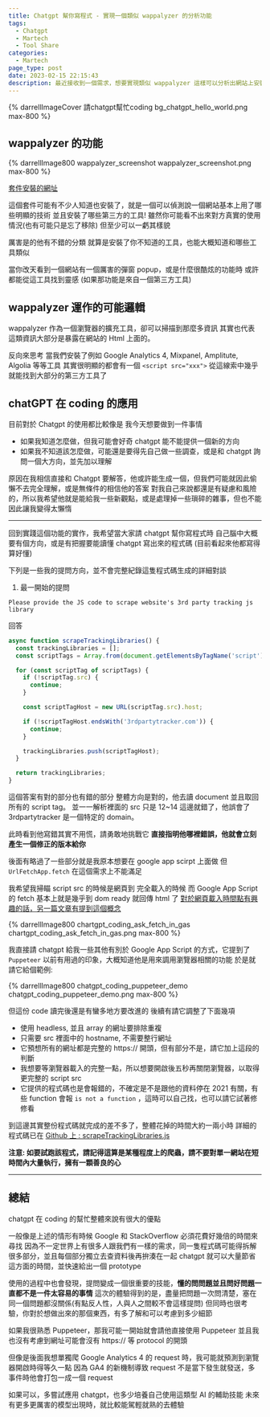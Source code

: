 ```yaml
---
title: Chatgpt 幫你寫程式 - 實現一個類似 wappalyzer 的分析功能
tags:
  - Chatgpt
  - Martech
  - Tool Share
categories:
  - Martech
page_type: post
date: 2023-02-15 22:15:43
description: 最近接收到一個需求，想要實現類似 wappalyzer 這樣可以分析出網站上安裝了哪些工具的功能。其實大概知道一個架構和寫法，只是自己從頭慢慢寫到完成也是要花一大段時間，不如用來測試 Chatgpt 到底能怎麼幫忙
---
```


{% darrellImageCover 請chatgpt幫忙coding bg_chatgpt_hello_world.png max-800 %}

## wappalyzer 的功能

{% darrellImage800 wappalyzer_screenshot wappalyzer_screenshot.png max-800 %}

[套件安裝的網址](https://chrome.google.com/webstore/detail/wappalyzer-technology-pro/gppongmhjkpfnbhagpmjfkannfbllamg?hl=zh-TW)

這個套件可能有不少人知道也安裝了，就是一個可以偵測說一個網站基本上用了哪些明顯的技術
並且安裝了哪些第三方的工具! 
雖然你可能看不出來對方真實的使用情況(也有可能只是忘了移除)
但至少可以一虧其樣貌

厲害是的他有不錯的分類
就算是安裝了你不知道的工具，也能大概知道和哪些工具類似

當你改天看到一個網站有一個厲害的彈窗 popup，或是什麼很酷炫的功能時
或許都能從這工具找到靈感 (如果那功能是來自一個第三方工具)

## wappalyzer 運作的可能邏輯

wappalyzer 作為一個瀏覽器的擴充工具，卻可以掃描到那麼多資訊
其實也代表這類資訊大部分是暴露在網站的 Html 上面的。

反向來思考
當我們安裝了例如 Google Analytics 4, Mixpanel, Amplitute, Algolia 等等工具
其實很明顯的都會有一個 `<script src="xxx">`
從這線索中幾乎就能找到大部分的第三方工具了

## chatGPT 在 coding 的應用

目前對於 Chatgpt 的使用都比較像是
我今天想要做到一件事情
- 如果我知道怎麼做，但我可能會好奇 chatgpt 能不能提供一個新的方向
- 如果我不知道該怎麼做，可能還是要得先自己做一些調查，或是和 chatgpt 詢問一個大方向，並先加以理解

原因在我相信直接和 Chatgpt 要解答，他或許能生成一個，但我們可能就因此偷懶不去完全理解，或是無條件的相信他的答案
對我自己來說都還是有疑慮和風險的，所以我希望他就是能給我一些新觀點，或是處理掉一些瑣碎的雜事，但也不能因此讓我變得太懶惰

--- 

回到實踐這個功能的實作，我希望當大家請 chatgpt 幫你寫程式時
自己腦中大概要有個方向，或是有把握要能讀懂 chatgpt 寫出來的程式碼 (目前看起來他都寫得算好懂)

下列是一些我的提問方向，並不會完整紀錄這隻程式碼生成的詳細對談

1. 最一開始的提問
```
Please provide the JS code to scrape website's 3rd party tracking js library
```

回答
```javascript
async function scrapeTrackingLibraries() {
  const trackingLibraries = [];
  const scriptTags = Array.from(document.getElementsByTagName('script'));

  for (const scriptTag of scriptTags) {
    if (!scriptTag.src) {
      continue;
    }

    const scriptTagHost = new URL(scriptTag.src).host;

    if (!scriptTagHost.endsWith('3rdpartytracker.com')) {
      continue;
    }

    trackingLibraries.push(scriptTagHost);
  }

  return trackingLibraries;
}
```
這個答案有對的部分也有錯的部分
整體方向是對的，他去讀 document 並且取回所有的 script tag。
並一一解析裡面的 src
只是 12~14 這邊就錯了，他誤會了 3rdpartytracker 是一個特定的 domain。

此時看到他寫錯其實不用慌，請勇敢地挑戰它
**直接指明他哪裡錯誤，他就會立刻產生一個修正的版本給你**

後面有略過了一些部分就是我原本想要在 google app scirpt 上面做
但 `UrlFetchApp.fetch` 在這個需求上不能滿足

我希望我掃瞄 script src 的時候是網頁到 完全載入的時候
而 Google App Script 的 fetch 基本上就是幾乎到 dom ready 就回傳 html 了
[對於網頁載入時間點有興趣的話，另一篇文章有提到這個概念](https://www.darrelltw.com/gtm-trigger-pageview-domready-windowload/)

{% darrellImage800 chartgpt_coding_ask_fetch_in_gas chartgpt_coding_ask_fetch_in_gas.png max-800 %}

我直接請 chatgpt 給我一些其他有別於 Google App Script 的方式，它提到了 `Puppeteer`
以前有用過的印象，大概知道他是用來調用瀏覽器相關的功能
於是就請它給個範例:

{% darrellImage800 chatgpt_coding_puppeteer_demo chatgpt_coding_puppeteer_demo.png max-800 %}

但這份 code 讀完後還是有蠻多地方要改進的
後續有請它調整了下面幾項
- 使用 headless, 並且 array 的網址要排除重複
- 只需要 src 裡面中的 hostname, 不需要整行網址
- 它預想所有的網址都是完整的 https:// 開頭，但有部分不是，請它加上這段的判斷
- 我想要等瀏覽器載入的完整一點，所以想要開啟後五秒再關閉瀏覽器，以取得更完整的 script src
- 它提供的程式碼也是會報錯的，不確定是不是跟他的資料停在 2021 有關，有些 function 會報 `is not a function` ，這時可以自己找，也可以請它試著修修看

到這邊其實整份程式碼就完成的差不多了，整體花掉的時間大約一兩小時
詳細的程式碼已在 [Github 上 : scrapeTrackingLibraries.js ](https://github.com/Darrellwan/martech_tools/blob/main/scrapeTrackingLibraries.js)

**注意: 如要試跑該程式，請記得這算是某種程度上的爬蟲，請不要對單一網站在短時間內大量執行，擁有一顆善良的心**

---

## 總結

chatgpt 在 coding 的幫忙整體來說有很大的優點

一般像是上述的情形有時候 Google 和 StackOverflow 必須花費好幾倍的時間來尋找
因為不一定世界上有很多人跟我們有一樣的需求，同一隻程式碼可能得拆解很多部分，並且每個部分獨立去查資料後再拚湊在一起
chatgpt 就可以大量節省這方面的時間，並快速給出一個 prototype

使用的過程中也會發現，提問變成一個很重要的技能，**懂的問問題並且問好問題一直都不是一件太容易的事情**
這次的體驗得到的是，盡量把問題一次問清楚，塞在同一個問題都沒關係(有點反人性，人與人之間較不會這樣提問)
但同時也很考驗，你對於想做出來的那個東西，有多了解和可以考慮到多少細節

如果我很熟悉 Puppeteer，那我可能一開始就會請他直接使用 Puppeteer
並且我也沒有考慮到網址可能會沒有 https:// 等 protocol 的開頭

但像是後面我想單獨爬 Google Analytics 4 的 request 時，我可能就預測到瀏覽器開啟時得等久一點
因為 GA4 的新機制導致 request 不是當下發生就發送，多事件時他會打包一成一個 request

如果可以，多嘗試應用 chatgpt，也多少培養自己使用這類型 AI 的輔助技能
未來有更多更厲害的模型出現時，就比較能駕輕就熟的去體驗

